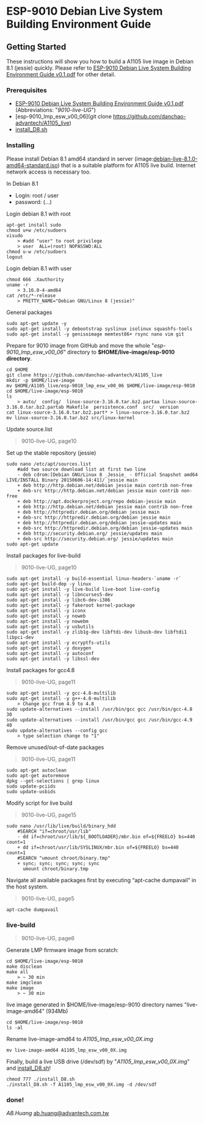 # ESP-9010 Debian Live System Building Environment Guide

## Getting Started

These instructions will show you how to build a A1105 live image in Debian 8.1 (jessie) quickly.
Please refer to [ESP-9010 Debian Live System Building Environment Guide v0.1.pdf](https://github.com/danchao-advantech/A1105_live/blob/master/ESP-9010%20Debian%20Live%20System%20Building%20Environment%20Guide%20v0.1.pdf) for other detail.

### Prerequisites

* [ESP-9010 Debian Live System Building Environment Guide v0.1.pdf](https://github.com/danchao-advantech/A1105_live/blob/master/ESP-9010%20Debian%20Live%20System%20Building%20Environment%20Guide%20v0.1.pdf) (Abbreviations: "*9010-live-UG*")
* [esp-9010_lmp_esw_v00_06](git clone https://github.com/danchao-advantech/A1105_live)
* [install_D8.sh](https://github.com/danchao-advantech/A1105_live/blob/master/install_D8.sh)

### Installing

Please install Debian 8.1 amd64 standard in server (image:[debian-live-8.1.0-amd64-standard.iso](http://cdimage.debian.org/mirror/cdimage/archive/8.1.0-live/amd64/iso-hybrid/debian-live-8.1.0-amd64-standard.iso)) that is 
a suitable platform for A1105 live build.  Internet network access is necessary too. 

In Debian 8.1
- Login:    root / user
- password: (...)

Login debian 8.1 with root

```
apt-get install sudo
chmod u+w /etc/sudoers
visudo
	> #add "user" to root privilege
	> user	ALL=(root) NOPASSWD:ALL
chmod u-w /etc/sudoers
logout
```

Login debian 8.1 with user

```
chmod 666 .Xauthority
uname -r
	> 3.16.0-4-amd64
cat /etc/*-release
	> PRETTY_NAME="Debian GNU/Linux 8 (jessie)"
```

General packages

```
sudo apt-get update -y
sudo apt-get install -y debootstrap syslinux isolinux squashfs-tools
sudo apt-get install -y genisoimage memtest86+ rsync nano vim git
```

Prepare for 9010 image from GitHub and move the whole "*esp-9010_lmp_esw_v00_06*" directory to **$HOME/live-image/esp-9010 directory**.

```
cd $HOME
git clone https://github.com/danchao-advantech/A1105_live
mkdir -p $HOME/live-image
mv $HOME/A1105_live/esp-9010_lmp_esw_v00_06 $HOME/live-image/esp-9010
cd $HOME/live-image/esp-9010
ls
	> auto/  config/  linux-source-3.16.0.tar.bz2.partaa linux-source-3.16.0.tar.bz2.partab Makefile  persistence.conf  src/  version
cat linux-source-3.16.0.tar.bz2.part* > linux-source-3.16.0.tar.bz2
mv linux-source-3.16.0.tar.bz2 src/linux-kernel
```

Update source.list

> 9010-live-UG, page10

Set up the stable repository (jessie)
```
sudo nano /etc/apt/sources.list
	#add two source download list at first two line
	- deb cdrom:[Debian GNU/Linux 8 _Jessie_ - Official Snapshot amd64 LIVE/INSTALL Binary 20150606-14:41]/ jessie main
	+ deb http://http.debian.net/debian jessie main contrib non-free 
	+ deb-src http://http.debian.net/debian jessie main contrib non-free 
	+ deb http://apt.dockerproject.org/repo debian-jessie main
	+ deb http://http.debian.net/debian jessie main contrib non-free
	+ deb http://httpredir.debian.org/debian jessie main
	+ deb-src http://httpredir.debian.org/debian jessie main
	+ deb http://httpredir.debian.org/debian jessie-updates main
	+ deb-src http://httpredir.debian.org/debian jessie-updates main
	+ deb http://security.debian.org/ jessie/updates main
	+ deb-src http://security.debian.org/ jessie/updates main
sudo apt-get update
```	

Install packages for live-build

> 9010-live-UG, page10

```
sudo apt-get install -y build-essential linux-headers-`uname -r`
sudo apt-get build-dep -y linux
sudo apt-get install -y live-build live-boot live-config
sudo apt-get install -y libncurses5-dev
sudo apt-get install -y libc6-dev-i386
sudo apt-get install -y fakeroot kernel-package
sudo apt-get install -y iconx
sudo apt-get install -y noweb 
sudo apt-get install -y nowebm 
sudo apt-get install -y usbutils
sudo apt-get install -y zlib1g-dev libftdi-dev libusb-dev libftdi1 libpci-dev
sudo apt-get install -y ecryptfs-utils
sudo apt-get install -y doxygen 
sudo apt-get install -y autoconf 
sudo apt-get install -y libssl-dev
```

Install packages for gcc4.8 

> 9010-live-UG, page11

```
sudo apt-get install -y gcc-4.8-multilib
sudo apt-get install -y g++-4.8-multilib
	> Change gcc from 4.9 to 4.8
sudo update-alternatives --install /usr/bin/gcc gcc /usr/bin/gcc-4.8 30
sudo update-alternatives --install /usr/bin/gcc gcc /usr/bin/gcc-4.9 40
sudo update-alternatives --config gcc 
	> type selection change to "1"
```

Remove unused/out-of-date packages 

> 9010-live-UG, page11

```
sudo apt-get autoclean
sudo apt-get autoremove 
dpkg --get-selections | grep linux
sudo update-pciids
sudo update-usbids
```

Modify script for live build

> 9010-live-UG, page15

```
sudo nano /usr/lib/live/build/binary_hdd
	#SEARCH "if=chroot/usr/lib"
	- dd if=chroot/usr/lib/${_BOOTLOADER}/mbr.bin of=${FREELO} bs=440 count=1 
	+ dd if=chroot/usr/lib/SYSLINUX/mbr.bin of=${FREELO} bs=440 count=1 
	#SEARCH "umount chroot/binary.tmp"
	+ sync; sync; sync; sync; sync
	  umount chroot/binary.tmp 
```

Navigate all available packages first by executing “apt-cache dumpavail” in the host system. 

> 9010-live-UG, page5

```
apt-cache dumpavail
```


### live-build

> 9010-live-UG, page6

Generate LMP firmware image from scratch:

```
cd $HOME/live-image/esp-9010
make disclean
make all
	> ~ 30 min
make imgclean
make image
	> ~ 30 min
```

live image generated in $HOME/live-image/esp-9010 directory names "live-image-amd64" (934Mb)

```
cd $HOME/live-image/esp-9010
ls -al
```

Rename live-image-amd64 to *A1105_lmp_esw_v00_0X.img*

```
mv live-image-amd64 A1105_lmp_esw_v00_0X.img
```

Finally, build a live USB drive (/dev/sdf) by "*A1105_lmp_esw_v00_0X.img*" and [install_D8.sh](https://github.com/danchao-advantech/A1105_live/blob/master/install_D8.sh)!

```
chmod 777 ./install_D8.sh
./install_D8.sh -f A1105_lmp_esw_v00_0X.img -d /dev/sdf
```

### done!

*AB.Huang*
ab.huang@advantech.com.tw


